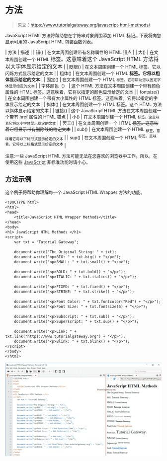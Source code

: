 # 方法

> 原文：<https://www.tutorialgateway.org/javascript-html-methods/>

JavaScript HTML 方法将帮助您在字符串对象周围添加 HTML 标记。下表将向您显示可用的 JavaScript HTML 包装函数列表。

| 方法 | 描述 |
| 锚() | 在文本周围创建带有名称属性的 HTML 锚点 |
| 大() | 在文本周围创建一个 HTML <big>标签。这意味着这个 JavaScript HTML 方法将以大字体显示给定的文本</big> |
| 眨眼() | 在文本周围创建一个 HTML <blink>标签。它以闪烁方式显示给定的文本</blink> |
| 粗体() | 在文本周围创建一个 HTML **标签。它将以粗体显示给定的文本** |
| 固定() | 在文本周围创建一个 HTML `标签。它将帮助您以固定字体显示给定的文本` |
| 字体颜色（） | 这个 HTML 方法在文本周围创建一个带有颜色属性的 HTML <font>标签。这意味着，它将以指定的颜色显示给定的文本</font> |
| fontsize() | 在文本周围创建一个带有大小属性的 HTML <font>标签。这意味着，它将以指定的字体显示给定的文本</font> |
| 斜体() | 在文本周围创建一个 HTML <l>标签。这个 HTML 方法以斜体显示给定的文本</l> |
| 链接() | 这个 JavaScript HTML 方法在文本周围创建一个带有 href 属性的 HTML 锚点 |
| 小() | 在文本周围创建一个 HTML <small>标签。这意味着它将以小字体显示给定的文本</small> |
| 罢工() | 在文本周围创建一个 HTML ~~标签。这意味着它将显示带有删除线的给定文本~~ |
| sub() | 在文本周围创建一个 HTML <sub>标签。意味着它将以下标形式显示给定的文本</sub> |
| sup() | 在文本周围创建一个 HTML <sup>标签。意味着，它将以上标格式显示给定的文本</sup> |

注意:一些 JavaScript HTML 方法可能无法在您喜欢的浏览器中工作。所以，在使用这些 [JavaScript](https://www.tutorialgateway.org/javascript/) 非标准功能时请小心。

## 方法示例

这个例子将帮助你理解每一个 JavaScript HTML Wrapper 方法的功能。

```
<!DOCTYPE html>
<html>
<head>
    <title>JavaScript HTML Wrapper Methods</title>
</head>
<body>
<h1> JavaScript HTML Methods </h1>
<script>
    var txt = "Tutorial Gateway";

    document.write("The Original String: " + txt);
    document.write("<p>BIG: " + txt.big() + "</p>");
    document.write("<p>SMALL: " + txt.small() + "</p>");

    document.write("<p>BOLD: " + txt.bold() + "</p>");
    document.write("<p>ITALIC: " + txt.italics() + "</p>");

    document.write("<p>FIXED: " + txt.fixed() + "</p>");
    document.write("<p>STRIKE: " + txt.strike() + "</p>");

    document.write("<p>Font Color: " + txt.fontcolor("Red") + "</p>");
    document.write("<p>Font Size: " + txt.fontsize(6) + "</p>");

    document.write("<p>Subscript: " + txt.sub() + "</p>");
    document.write("<p>Superscript: " + txt.sup() + "</p>");

    document.write("<p>Link: " + txt.link("https://www.tutorialgateway.org") + "</p>");
    document.write("<p>Blink: " + txt.blink() + "</p>");
</script>
</body>
</html>
```

![JavaScript HTML Methods](img/b48bcb39a5fa7dc11a22779b2f4250f4.png)
